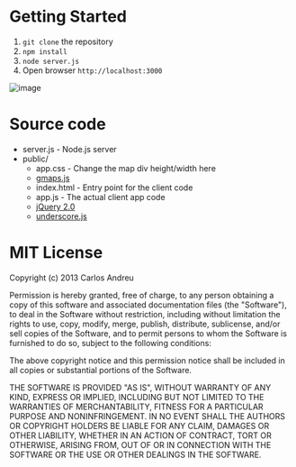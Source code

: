 Getting Started
=============

1. `git clone` the repository
2. `npm install`
3. `node server.js`
4. Open browser `http://localhost:3000`

![image](https://s3.amazonaws.com/f.cl.ly/items/0d3N3J1K2m331Z1j2q1x/Screen%20Shot%202013-05-07%20at%201.01.21%20AM.png)

Source code
=============

* server.js - Node.js server
* public/
	* app.css - Change the map div height/width here
	* [gmaps.js](http://hpneo.github.io/gmaps/)
	* index.html - Entry point for the client code
	* app.js - The actual client app code
	* [jQuery 2.0](http://jquery.com/)
	* [underscore.js](http://underscorejs.org/)

MIT License
=============
Copyright (c) 2013 Carlos Andreu

Permission is hereby granted, free of charge, to any person obtaining a copy of this software and associated documentation files (the "Software"), to deal in the Software without restriction, including without limitation the rights to use, copy, modify, merge, publish, distribute, sublicense, and/or sell copies of the Software, and to permit persons to whom the Software is furnished to do so, subject to the following conditions:

The above copyright notice and this permission notice shall be included in all copies or substantial portions of the Software.

THE SOFTWARE IS PROVIDED "AS IS", WITHOUT WARRANTY OF ANY KIND, EXPRESS OR IMPLIED, INCLUDING BUT NOT LIMITED TO THE WARRANTIES OF MERCHANTABILITY, FITNESS FOR A PARTICULAR PURPOSE AND NONINFRINGEMENT. IN NO EVENT SHALL THE AUTHORS OR COPYRIGHT HOLDERS BE LIABLE FOR ANY CLAIM, DAMAGES OR OTHER LIABILITY, WHETHER IN AN ACTION OF CONTRACT, TORT OR OTHERWISE, ARISING FROM, OUT OF OR IN CONNECTION WITH THE SOFTWARE OR THE USE OR OTHER DEALINGS IN THE SOFTWARE.